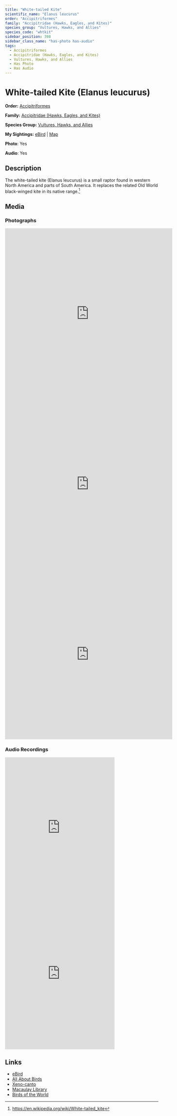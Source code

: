 ```yaml
---
title: "White-tailed Kite"
scientific_name: "Elanus leucurus"
order: "Accipitriformes"
family: "Accipitridae (Hawks, Eagles, and Kites)"
species_group: "Vultures, Hawks, and Allies"
species_code: "whtkit"
sidebar_position: 398
sidebar_class_name: "has-photo has-audio"
tags: 
  - Accipitriformes
  - Accipitridae (Hawks, Eagles, and Kites)
  - Vultures, Hawks, and Allies
  - Has Photo
  - Has Audio
---
```


# White-tailed Kite (Elanus leucurus)

**Order:** [Accipitriformes](/tags/accipitriformes)

**Family:** [Accipitridae (Hawks, Eagles, and Kites)](/tags/accipitridae-hawks-eagles-and-kites)

**Species Group:** [Vultures, Hawks, and Allies](/tags/vultures-hawks-and-allies)

**My Sightings:** [eBird](https://ebird.org/lifelist?r=world&time=life&spp=whtkit) | [Map](/map?species_code=whtkit)

**Photo**: Yes 

**Audio**: Yes

## Description
The white-tailed kite (Elanus leucurus) is a small raptor found in western North America and parts of South America. It replaces the related Old World black-winged kite in its native range.[^1]

[^1]: https://en.wikipedia.org/wiki/White-tailed_kite

## Media
### Photographs
<iframe src="https://macaulaylibrary.org/asset/626996149/embed" width="550" height="560" frameborder="0" allowfullscreen></iframe>
<iframe src="https://macaulaylibrary.org/asset/626996162/embed" width="550" height="560" frameborder="0" allowfullscreen></iframe>
<iframe src="https://macaulaylibrary.org/asset/626996180/embed" width="550" height="560" frameborder="0" allowfullscreen></iframe>

### Audio Recordings
<iframe src="https://macaulaylibrary.org/asset/626618148/embed" width="360" height="480" frameborder="0" allowfullscreen></iframe>
<iframe src="https://macaulaylibrary.org/asset/626995496/embed" width="360" height="480" frameborder="0" allowfullscreen></iframe>

## Links
* [eBird](https://ebird.org/species/whtkit) 
* [All About Birds](https://www.allaboutbirds.org/guide/whtkit) 
* [Xeno-canto](https://www.xeno-canto.org/species/elanus-leucurus) 
* [Macaulay Library](https://search.macaulaylibrary.org/catalog?taxonCode=whtkit&sort=rating_rank_desc)
* [Birds of the World](https://birdsoftheworld.org/bow/species/whtkit)
